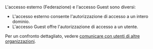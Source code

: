 L'accesso esterno (Federazione) e l'accesso Guest sono diversi:

- L'accesso esterno consente l'autorizzazione di accesso a un intero dominio.
- L'accesso Guest offre l'autorizzazione di accesso a un utente. 


Per un confronto dettagliato, vedere [comunicare con utenti di altre organizzazioni](../communicate-with-users-from-other-organizations.md).
